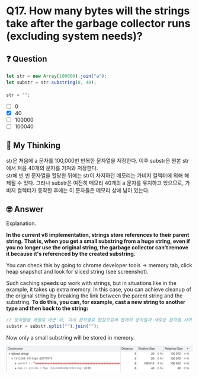 # Q17. How many bytes will the strings take after the garbage collector runs (excluding system needs)?

## ❓ Question

```js
let str = new Array(100000).join("a");
let substr = str.substring(0, 40);

str = "";
```

- [ ] 0
- [x] 40
- [ ] 100000
- [ ] 100040

## 🤔 My Thinking

str은 처음에 a 문자를 100,000번 반복한 문자열을 저장한다. 이후 substr은 원본 str에서 처음 40개의 문자를 가져와 저장한다. <br />
str에 빈 빈 문자열을 할당한 뒤에는 str이 차지하던 메모리는 가비지 컬렉터에 의해 해제될 수 있다. 그러나 substr은 여전히 메모리 40개의
a 문자를 유지하고 있으므로, 가비지 컬렉터가 동작한 후에는 이 문자들은 메모리 상에 남아 있는다.

## 🤓 Answer

Explanation.

**In the current v8 implementation, strings store references to their parent string.**
**That is, when you get a small substring from a huge string, even if you no longer use the original string, the garbage collector can't remove it because it's referenced by the created substring.**

You can check this by going to chrome developer tools -> memory tab, click heap snapshot and look for sliced ​​string (see screenshot).

Such caching speeds up work with strings, but in situations like in the example, it takes up extra memory. In this case, you can achieve cleanup of the original string by breaking the link between the parent string and the substring. **To do this, you can, for example, cast a new string to another type and then back to the string:**

```js
// 문자열을 배열로 바꾼 뒤, 다시 문자열로 합침으로써 원래의 문자열과 새로운 문자열 사이의 참조 관계를 끊음
substr = substr.split("").join("");
```

Now only a small substring will be stored in memory.

![huge_string_memory](./huge_string_memory.JPG)
